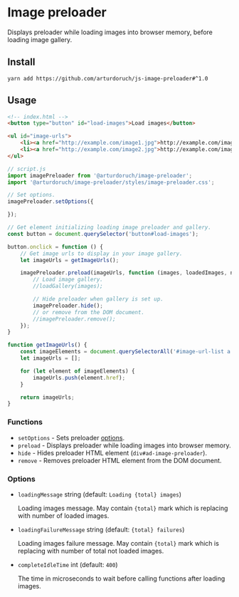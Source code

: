 # Image preloader

Displays preloader while loading images into browser memory, before loading image gallery.

## Install

```
yarn add https://github.com/arturdoruch/js-image-preloader#^1.0
```

## Usage

```html
<!-- index.html -->
<button type="button" id="load-images">Load images</button>

<ul id="image-urls">
    <li><a href="http://example.com/image1.jpg">http://example.com/image1.jpg</a></li>
    <li><a href="http://example.com/image2.jpg">http://example.com/image2.jpg</a></li>
</ul>
```

```js
// script.js
import imagePreloader from '@arturdoruch/image-preloader';
import '@arturdoruch/image-preloader/styles/image-preloader.css';

// Set options.
imagePreloader.setOptions({

});

// Get element initializing loading image preloader and gallery.
const button = document.querySelector('button#load-images');

button.onclick = function () {
    // Get image urls to display in your image gallery. 
    let imageUrls = getImageUrls();

    imagePreloader.preload(imageUrls, function (images, loadedImages, notLoadedImages) {
        // Load image gallery.
        //loadGallery(images);

        // Hide preloader when gallery is set up.
        imagePreloader.hide();
        // or remove from the DOM document.
        //imagePreloader.remove();
    });
}

function getImageUrls() {
    const imageElements = document.querySelectorAll('#image-url-list a');
    let imageUrls = [];

    for (let element of imageElements) {
        imageUrls.push(element.href);
    }

    return imageUrls;
}
```

### Functions

 - `setOptions` - Sets preloader [options](#options).
 - `preload` - Displays preloader while loading images into browser memory.
 - `hide` - Hides preloader HTML element (`div#ad-image-preloader`).
 - `remove` - Removes preloader HTML element from the DOM document.
     
     
### Options

 - `loadingMessage` string (default: `Loading {total} images`)
 
   Loading images message. May contain `{total}` mark which is replacing with number of loaded images.
   
 - `loadingFailureMessage` string (default: `{total} failures`)
  
   Loading images failure message. May contain `{total}` mark which is replacing with number of total not loaded images.  
   
 - `completeIdleTime` int (default: `400`)
 
   The time in microseconds to wait before calling functions after loading images.
   
